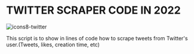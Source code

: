 
# TWITTER SCRAPER CODE IN 2022

![icons8-twitter](https://user-images.githubusercontent.com/70821494/154971422-8b2a8894-da12-40c1-9bc3-07f24039045b.gif)

This script is to show in lines of code how to scrape tweets from Twitter's user.(Tweets, likes, creation time, etc)

